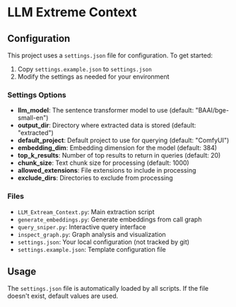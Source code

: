 # LLM Extreme Context

## Configuration

This project uses a `settings.json` file for configuration. To get started:

1. Copy `settings.example.json` to `settings.json`
2. Modify the settings as needed for your environment

### Settings Options

- **llm_model**: The sentence transformer model to use (default: "BAAI/bge-small-en")
- **output_dir**: Directory where extracted data is stored (default: "extracted")
- **default_project**: Default project to use for querying (default: "ComfyUI")
- **embedding_dim**: Embedding dimension for the model (default: 384)
- **top_k_results**: Number of top results to return in queries (default: 20)
- **chunk_size**: Text chunk size for processing (default: 1000)
- **allowed_extensions**: File extensions to include in processing
- **exclude_dirs**: Directories to exclude from processing

### Files

- `LLM_Extream_Context.py`: Main extraction script
- `generate_embeddings.py`: Generate embeddings from call graph
- `query_sniper.py`: Interactive query interface
- `inspect_graph.py`: Graph analysis and visualization
- `settings.json`: Your local configuration (not tracked by git)
- `settings.example.json`: Template configuration file

## Usage

The `settings.json` file is automatically loaded by all scripts. If the file doesn't exist, default values are used.